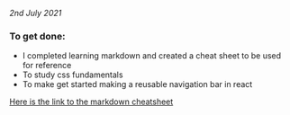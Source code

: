 *2nd July 2021* 

### To get done:

- I completed learning markdown and created a cheat sheet to be used for reference
- To study css fundamentals
- To make get started making a reusable navigation bar in react

[Here is the link to the markdown cheatsheet](Day2\sample.md)
